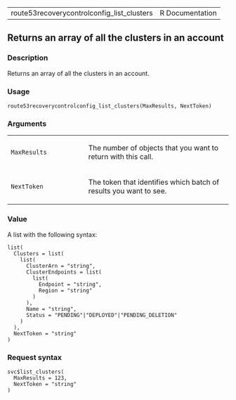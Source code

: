 <table style="width: 100%;">
<tbody>
<tr class="odd">
<td>route53recoverycontrolconfig_list_clusters</td>
<td style="text-align: right;">R Documentation</td>
</tr>
</tbody>
</table>

## Returns an array of all the clusters in an account

### Description

Returns an array of all the clusters in an account.

### Usage

    route53recoverycontrolconfig_list_clusters(MaxResults, NextToken)

### Arguments

<table>
<colgroup>
<col style="width: 35%" />
<col style="width: 65%" />
</colgroup>
<tbody>
<tr class="odd">
<td><code
id="route53recoverycontrolconfig_list_clusters_:_MaxResults">MaxResults</code></td>
<td><p>The number of objects that you want to return with this
call.</p></td>
</tr>
<tr class="even">
<td><code
id="route53recoverycontrolconfig_list_clusters_:_NextToken">NextToken</code></td>
<td><p>The token that identifies which batch of results you want to
see.</p></td>
</tr>
</tbody>
</table>

### Value

A list with the following syntax:

    list(
      Clusters = list(
        list(
          ClusterArn = "string",
          ClusterEndpoints = list(
            list(
              Endpoint = "string",
              Region = "string"
            )
          ),
          Name = "string",
          Status = "PENDING"|"DEPLOYED"|"PENDING_DELETION"
        )
      ),
      NextToken = "string"
    )

### Request syntax

    svc$list_clusters(
      MaxResults = 123,
      NextToken = "string"
    )
